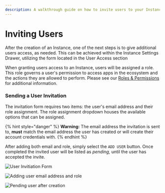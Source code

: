 ```yaml
---
description: A walkthrough guide on how to invite users to your Instance.
---
```


# Inviting Users

After the creation of an Instance, one of the next steps is to give additional users access, as needed. This can be achieved within the Instance Settings Drawer, utilizing the form located in the User Access section

When granting users access to an Instance, users will be assigned a role. This role governs a user's permission to access apps in the ecosystem and the actions they are allowed to perform. Please see our [Roles & Permissions](../../getting-started/roles-and-permissions.md) for additional information.

### Sending a User Invitation

The invitation form requires two items: the user's email address and their role assignment. The role assignment dropdown houses the available options that can be assigned.&#x20;

{% hint style="danger" %}
**Warning:** The email address the invitation is sent to, **must** match the email address the user has created or will create their account credentials with.&#x20;
{% endhint %}

After adding both email and role, simply select the `ADD USER` button. Once completed the invited user will be listed as _pending,_ until the user has accepted the invite.

![User Invitiation Form](../../.gitbook/assets/user\_invite\_form.png)

![Adding user email address and role](../../.gitbook/assets/invite\_user.png)

![Pending user after creation](../../.gitbook/assets/pending\_user.png)
